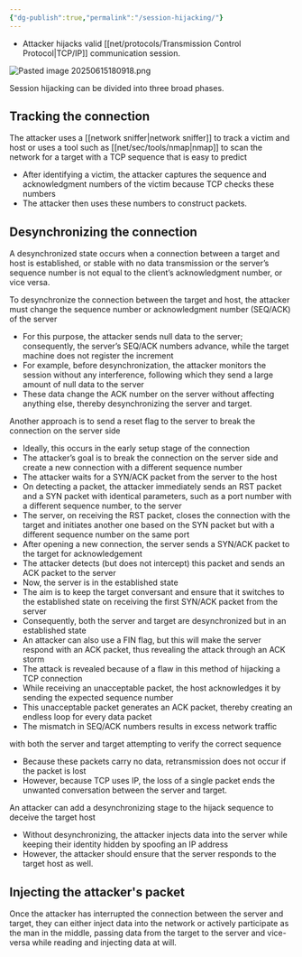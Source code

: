 ```yaml
---
{"dg-publish":true,"permalink":"/session-hijacking/"}
---
```



- Attacker hijacks valid [[net/protocols/Transmission Control Protocol\|TCP/IP]] communication session.

![Pasted image 20250615180918.png](/img/user/Pasted%20image%2020250615180918.png)


Session hijacking can be divided into three broad phases. 

## Tracking the connection

The attacker uses a [[network sniffer\|network sniffer]] to track a victim and host or uses a tool such as [[net/sec/tools/nmap\|nmap]] to scan the network for a target with a TCP sequence that is easy to predict
- After identifying a victim, the attacker captures the sequence and acknowledgment numbers of the victim because TCP checks these numbers
- The attacker then uses these numbers to construct packets.

## Desynchronizing the connection

A desynchronized state occurs when a connection between a target and host is established, or stable with no data transmission or the server’s sequence number is not equal to the client’s acknowledgment number, or vice versa.

To desynchronize the connection between the target and host, the attacker must change the sequence number or acknowledgment number (SEQ/ACK) of the server
- For this purpose, the attacker sends null data to the server; consequently, the server’s SEQ/ACK numbers advance, while the target machine does not register the increment
- For example, before desynchronization, the attacker monitors the session without any interference, following which they send a large amount of null data to the server
- These data change the ACK number on the server without affecting anything else, thereby desynchronizing the server and target.

Another approach is to send a reset flag to the server to break the connection on the server side
- Ideally, this occurs in the early setup stage of the connection
- The attacker’s goal is to break the connection on the server side and create a new connection with a different sequence number
- The attacker waits for a SYN/ACK packet from the server to the host
- On detecting a packet, the attacker immediately sends an RST packet and a SYN packet with identical parameters, such as a port number with a different sequence number, to the server
- The server, on receiving the RST packet, closes the connection with the target and initiates another one based on the SYN packet but with a different sequence number on the same port
- After opening a new connection, the server sends a SYN/ACK packet to the target for acknowledgement
- The attacker detects (but does not intercept) this packet and sends an ACK packet to the server
- Now, the server is in the established state
- The aim is to keep the target conversant and ensure that it switches to the established state on receiving the first SYN/ACK packet from the server
- Consequently, both the server and target are desynchronized but in an established state
- An attacker can also use a FIN flag, but this will make the server respond with an ACK packet, thus revealing the attack through an ACK storm
- The attack is revealed because of a flaw in this method of hijacking a TCP connection
- While receiving an unacceptable packet, the host acknowledges it by sending the expected sequence number
- This unacceptable packet generates an ACK packet, thereby creating an endless loop for every data packet
- The mismatch in SEQ/ACK numbers results in excess network traffic

with both the server and target attempting to verify the correct sequence
- Because these packets carry no data, retransmission does not occur if the packet is lost
- However, because TCP uses IP, the loss of a single packet ends the unwanted conversation between the server and target.

An attacker can add a desynchronizing stage to the hijack sequence to deceive the target host
- Without desynchronizing, the attacker injects data into the server while keeping their identity hidden by spoofing an IP address
- However, the attacker should ensure that the server responds to the target host as well.

## Injecting the attacker's packet

Once the attacker has interrupted the connection between the server and target, they can either inject data into the network or actively participate as the man in the middle, passing data from the target to the server and vice-versa while reading and injecting data at will.
